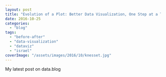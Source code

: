 ```yaml
---
layout: post
title: "Evolution of a Plot: Better Data Visualization, One Step at a Time"
date: 2016-10-25
categories: 
  - "blog"
tags: 
  - "before-after"
  - "data-visualization"
  - "dataviz"
  - "israel"
coverImage: "/assets/images/2016/10/knesset.jpg"
---
```


My latest post on data.blog
